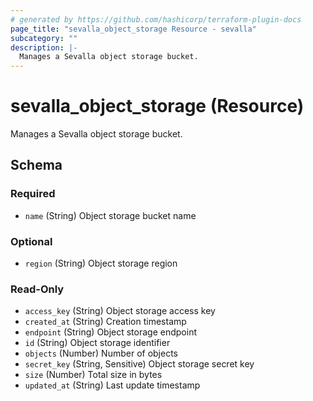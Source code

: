```yaml
---
# generated by https://github.com/hashicorp/terraform-plugin-docs
page_title: "sevalla_object_storage Resource - sevalla"
subcategory: ""
description: |-
  Manages a Sevalla object storage bucket.
---
```


# sevalla_object_storage (Resource)

Manages a Sevalla object storage bucket.



<!-- schema generated by tfplugindocs -->
## Schema

### Required

- `name` (String) Object storage bucket name

### Optional

- `region` (String) Object storage region

### Read-Only

- `access_key` (String) Object storage access key
- `created_at` (String) Creation timestamp
- `endpoint` (String) Object storage endpoint
- `id` (String) Object storage identifier
- `objects` (Number) Number of objects
- `secret_key` (String, Sensitive) Object storage secret key
- `size` (Number) Total size in bytes
- `updated_at` (String) Last update timestamp
